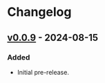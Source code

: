 # Changelog

## [v0.0.9](https://github.com/nfaiz/dbtoolbar/releases/tag/v0.0.9) - 2024-08-15

### Added
- Initial pre-release.

